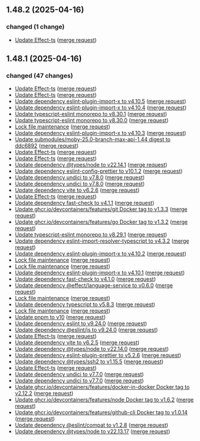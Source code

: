 ## 1.48.2 (2025-04-16)

### changed (1 change)

- [Update Effect-ts](https://git.ltgk.net/leoconforti/the-moby-effect/-/commit/f90f4fded1c3c41caf5a612b970d93b1ed18cfd8) ([merge request](https://git.ltgk.net/leoconforti/the-moby-effect/-/merge_requests/212))

## 1.48.1 (2025-04-16)

### changed (47 changes)

- [Update Effect-ts](https://git.ltgk.net/leoconforti/the-moby-effect/-/commit/a6ef5356f43a31dd0cbe6ff50517eb5fc3bd6b54) ([merge request](https://git.ltgk.net/leoconforti/the-moby-effect/-/merge_requests/211))
- [Update Effect-ts](https://git.ltgk.net/leoconforti/the-moby-effect/-/commit/004e57f106b09a9a25a3908726cd52af3b68a0f8) ([merge request](https://git.ltgk.net/leoconforti/the-moby-effect/-/merge_requests/206))
- [Update dependency eslint-plugin-import-x to v4.10.5](https://git.ltgk.net/leoconforti/the-moby-effect/-/commit/52b53978c1169c4746983a175c05b700a27bfee6) ([merge request](https://git.ltgk.net/leoconforti/the-moby-effect/-/merge_requests/210))
- [Update dependency eslint-plugin-import-x to v4.10.4](https://git.ltgk.net/leoconforti/the-moby-effect/-/commit/5508e93baf5adf6ba16039dc5d7db156faa0fdd8) ([merge request](https://git.ltgk.net/leoconforti/the-moby-effect/-/merge_requests/209))
- [Update typescript-eslint monorepo to v8.30.1](https://git.ltgk.net/leoconforti/the-moby-effect/-/commit/62aa9df6c2a0e6e4d8f1aed5af6b67f2efa6058a) ([merge request](https://git.ltgk.net/leoconforti/the-moby-effect/-/merge_requests/208))
- [Update typescript-eslint monorepo to v8.30.0](https://git.ltgk.net/leoconforti/the-moby-effect/-/commit/b9644fe4900e2535569e6f42cb72d003d0ce6759) ([merge request](https://git.ltgk.net/leoconforti/the-moby-effect/-/merge_requests/207))
- [Lock file maintenance](https://git.ltgk.net/leoconforti/the-moby-effect/-/commit/2d358b01830b62307a59f5d091432cd061f10292) ([merge request](https://git.ltgk.net/leoconforti/the-moby-effect/-/merge_requests/205))
- [Update dependency eslint-plugin-import-x to v4.10.3](https://git.ltgk.net/leoconforti/the-moby-effect/-/commit/90ba0de8191a2608eba60789aa1a7bf3d68f8534) ([merge request](https://git.ltgk.net/leoconforti/the-moby-effect/-/merge_requests/204))
- [Update submodules/moby-25.0-branch-max-api-1.44 digest to ddc6892](https://git.ltgk.net/leoconforti/the-moby-effect/-/commit/5d17568767e79955f706c7ae299542710243654e) ([merge request](https://git.ltgk.net/leoconforti/the-moby-effect/-/merge_requests/200))
- [Update Effect-ts](https://git.ltgk.net/leoconforti/the-moby-effect/-/commit/dea85a76591b72b233636c1f32195564b482cc7c) ([merge request](https://git.ltgk.net/leoconforti/the-moby-effect/-/merge_requests/203))
- [Update Effect-ts](https://git.ltgk.net/leoconforti/the-moby-effect/-/commit/710dab9724fe1fa594c0ea8e4e446401ace38c6f) ([merge request](https://git.ltgk.net/leoconforti/the-moby-effect/-/merge_requests/201))
- [Update dependency @types/node to v22.14.1](https://git.ltgk.net/leoconforti/the-moby-effect/-/commit/c39078d4613843707fbd5558145f1a8e37118b19) ([merge request](https://git.ltgk.net/leoconforti/the-moby-effect/-/merge_requests/202))
- [Update dependency eslint-config-prettier to v10.1.2](https://git.ltgk.net/leoconforti/the-moby-effect/-/commit/fdc32d4d1d04e9f289083157b8e1e1bfce3fdcde) ([merge request](https://git.ltgk.net/leoconforti/the-moby-effect/-/merge_requests/199))
- [Update dependency undici to v7.8.0](https://git.ltgk.net/leoconforti/the-moby-effect/-/commit/3504925272d04e96694c5bc1dac98f8d73c41fee) ([merge request](https://git.ltgk.net/leoconforti/the-moby-effect/-/merge_requests/197))
- [Update dependency undici to v7.8.0](https://git.ltgk.net/leoconforti/the-moby-effect/-/commit/cd9097695688a8bd63e1c08c575db6d0ad7998d8) ([merge request](https://git.ltgk.net/leoconforti/the-moby-effect/-/merge_requests/198))
- [Update dependency vite to v6.2.6](https://git.ltgk.net/leoconforti/the-moby-effect/-/commit/7ce1d63c9976a7acd9906260faac6f3758aad0fa) ([merge request](https://git.ltgk.net/leoconforti/the-moby-effect/-/merge_requests/196))
- [Update Effect-ts](https://git.ltgk.net/leoconforti/the-moby-effect/-/commit/4e0c381925b78e2a1b4b00b4db28a516d4e0423c) ([merge request](https://git.ltgk.net/leoconforti/the-moby-effect/-/merge_requests/195))
- [Update dependency fast-check to v4.1.1](https://git.ltgk.net/leoconforti/the-moby-effect/-/commit/fc08219323bd55a6d75aa43e8b46e7cefc0d0c75) ([merge request](https://git.ltgk.net/leoconforti/the-moby-effect/-/merge_requests/194))
- [Update ghcr.io/devcontainers/features/git Docker tag to v1.3.3](https://git.ltgk.net/leoconforti/the-moby-effect/-/commit/e2d461130ba71250812017aedec327f5f231559a) ([merge request](https://git.ltgk.net/leoconforti/the-moby-effect/-/merge_requests/192))
- [Update ghcr.io/devcontainers/features/go Docker tag to v1.3.2](https://git.ltgk.net/leoconforti/the-moby-effect/-/commit/b03bd642a570374d588b1e51fc44ff371ed67356) ([merge request](https://git.ltgk.net/leoconforti/the-moby-effect/-/merge_requests/193))
- [Update typescript-eslint monorepo to v8.29.1](https://git.ltgk.net/leoconforti/the-moby-effect/-/commit/fa6e89634f618d13b97cc6b1847e27a0b55b4f4b) ([merge request](https://git.ltgk.net/leoconforti/the-moby-effect/-/merge_requests/191))
- [Update dependency eslint-import-resolver-typescript to v4.3.2](https://git.ltgk.net/leoconforti/the-moby-effect/-/commit/41a892ac164fb55e067e6b6a97a68def26a33a57) ([merge request](https://git.ltgk.net/leoconforti/the-moby-effect/-/merge_requests/190))
- [Update dependency eslint-plugin-import-x to v4.10.2](https://git.ltgk.net/leoconforti/the-moby-effect/-/commit/2848731c169df28b79975c6a3c4b5f55bef78a6b) ([merge request](https://git.ltgk.net/leoconforti/the-moby-effect/-/merge_requests/189))
- [Lock file maintenance](https://git.ltgk.net/leoconforti/the-moby-effect/-/commit/583f8bd69177bc9385a1fc31c3d76b21a71e6b03) ([merge request](https://git.ltgk.net/leoconforti/the-moby-effect/-/merge_requests/188))
- [Lock file maintenance](https://git.ltgk.net/leoconforti/the-moby-effect/-/commit/cf9fb796721afcafe303703d80bfca34f7c69dc6) ([merge request](https://git.ltgk.net/leoconforti/the-moby-effect/-/merge_requests/187))
- [Update dependency eslint-plugin-import-x to v4.10.1](https://git.ltgk.net/leoconforti/the-moby-effect/-/commit/eeea9db724f6ea8a5e0b44ee76131f309ec2a98e) ([merge request](https://git.ltgk.net/leoconforti/the-moby-effect/-/merge_requests/186))
- [Update dependency fast-check to v4.1.0](https://git.ltgk.net/leoconforti/the-moby-effect/-/commit/9a7bfee43a6842455cd60a98cda327d48c6e4e68) ([merge request](https://git.ltgk.net/leoconforti/the-moby-effect/-/merge_requests/185))
- [Update dependency @effect/language-service to v0.6.0](https://git.ltgk.net/leoconforti/the-moby-effect/-/commit/f1bb14b84e8ea6686b9e72c61560dbc94015ad04) ([merge request](https://git.ltgk.net/leoconforti/the-moby-effect/-/merge_requests/184))
- [Lock file maintenance](https://git.ltgk.net/leoconforti/the-moby-effect/-/commit/5a50da4401ead5d8a36245e40c3a31e59bec0840) ([merge request](https://git.ltgk.net/leoconforti/the-moby-effect/-/merge_requests/183))
- [Update dependency typescript to v5.8.3](https://git.ltgk.net/leoconforti/the-moby-effect/-/commit/170f01623b414d5964451ca42e71da8b90d6712e) ([merge request](https://git.ltgk.net/leoconforti/the-moby-effect/-/merge_requests/182))
- [Lock file maintenance](https://git.ltgk.net/leoconforti/the-moby-effect/-/commit/0af1419f456fec7d1370c800092bbf09675a87ea) ([merge request](https://git.ltgk.net/leoconforti/the-moby-effect/-/merge_requests/181))
- [Update pnpm to v10](https://git.ltgk.net/leoconforti/the-moby-effect/-/commit/56265da5585fc3d90fd26ff60b21e7c58066f7c6) ([merge request](https://git.ltgk.net/leoconforti/the-moby-effect/-/merge_requests/178))
- [Update dependency eslint to v9.24.0](https://git.ltgk.net/leoconforti/the-moby-effect/-/commit/893333796e32579aa07397810b7a5571cd9c1e35) ([merge request](https://git.ltgk.net/leoconforti/the-moby-effect/-/merge_requests/179))
- [Update dependency @eslint/js to v9.24.0](https://git.ltgk.net/leoconforti/the-moby-effect/-/commit/d70f013ea422d2780fceafc75d4f7e1b46aa3199) ([merge request](https://git.ltgk.net/leoconforti/the-moby-effect/-/merge_requests/177))
- [Update Effect-ts](https://git.ltgk.net/leoconforti/the-moby-effect/-/commit/b33de6f078c003bc4fc3aa00b3dcb511aa3f4319) ([merge request](https://git.ltgk.net/leoconforti/the-moby-effect/-/merge_requests/175))
- [Update dependency vite to v6.2.5](https://git.ltgk.net/leoconforti/the-moby-effect/-/commit/5252589adb3ed187d684a555f40f14fc99296c5b) ([merge request](https://git.ltgk.net/leoconforti/the-moby-effect/-/merge_requests/176))
- [Update dependency @types/node to v22.14.0](https://git.ltgk.net/leoconforti/the-moby-effect/-/commit/a34054b5189ab047d8aa8feb8c4ad0bc51d68430) ([merge request](https://git.ltgk.net/leoconforti/the-moby-effect/-/merge_requests/174))
- [Update dependency eslint-plugin-prettier to v5.2.6](https://git.ltgk.net/leoconforti/the-moby-effect/-/commit/61f071cfa8cd6aed37e6594ca657dc3a41c41ad4) ([merge request](https://git.ltgk.net/leoconforti/the-moby-effect/-/merge_requests/173))
- [Update dependency @types/ssh2 to v1.15.5](https://git.ltgk.net/leoconforti/the-moby-effect/-/commit/7305df27a6573d2e93451669a757ae3565c70cbe) ([merge request](https://git.ltgk.net/leoconforti/the-moby-effect/-/merge_requests/172))
- [Update Effect-ts](https://git.ltgk.net/leoconforti/the-moby-effect/-/commit/0d6e56853675f5923eeb27441c285ea2bb044f62) ([merge request](https://git.ltgk.net/leoconforti/the-moby-effect/-/merge_requests/169))
- [Update dependency undici to v7.7.0](https://git.ltgk.net/leoconforti/the-moby-effect/-/commit/14a6187c37242e6a5a698d9509a1baf19477b4ec) ([merge request](https://git.ltgk.net/leoconforti/the-moby-effect/-/merge_requests/171))
- [Update dependency undici to v7.7.0](https://git.ltgk.net/leoconforti/the-moby-effect/-/commit/524dccd06b703cc0c559c9d4cf03742c82ecb610) ([merge request](https://git.ltgk.net/leoconforti/the-moby-effect/-/merge_requests/170))
- [Update ghcr.io/devcontainers/features/docker-in-docker Docker tag to v2.12.2](https://git.ltgk.net/leoconforti/the-moby-effect/-/commit/595fa1294c4bbf6a615d6b8451d68290515dbe63) ([merge request](https://git.ltgk.net/leoconforti/the-moby-effect/-/merge_requests/166))
- [Update ghcr.io/devcontainers/features/node Docker tag to v1.6.2](https://git.ltgk.net/leoconforti/the-moby-effect/-/commit/03e98ccf833d1983494e38f4456e7f3ebf840ab5) ([merge request](https://git.ltgk.net/leoconforti/the-moby-effect/-/merge_requests/168))
- [Update ghcr.io/devcontainers/features/github-cli Docker tag to v1.0.14](https://git.ltgk.net/leoconforti/the-moby-effect/-/commit/16114eebc642ab71d4fa30588c60acf2ead94961) ([merge request](https://git.ltgk.net/leoconforti/the-moby-effect/-/merge_requests/167))
- [Update dependency @eslint/compat to v1.2.8](https://git.ltgk.net/leoconforti/the-moby-effect/-/commit/b377e57de46ee6698a24b562b5d4941c3f896078) ([merge request](https://git.ltgk.net/leoconforti/the-moby-effect/-/merge_requests/165))
- [Update dependency @types/node to v22.13.17](https://git.ltgk.net/leoconforti/the-moby-effect/-/commit/dbadc10b235c2c37ff5e1f737790b294a90672a2) ([merge request](https://git.ltgk.net/leoconforti/the-moby-effect/-/merge_requests/164))
